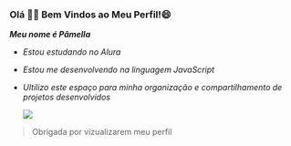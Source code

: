 ### Olá 👋🏻 Bem Vindos ao Meu Perfil!😄
**_Meu nome é Pâmella_**
* _Estou estudando no Alura_
* _Estou me desenvolvendo na linguagem JavaScript_
* _Ultilizo este espaço para minha organização e compartilhamento de projetos desenvolvidos_
  
  ![](https://media.tenor.com/Qmz69LVs52MAAAAM/moon-sailor-moon.gif)

> Obrigada por vizualizarem meu perfil
